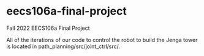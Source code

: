 # eecs106a-final-project
Fall 2022 EECS106a Final Project

All of the iterations of our code to control the robot to build the Jenga tower is located in path_planning/src/joint_ctrl/src/. 
